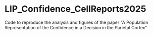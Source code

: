 # LIP_Confidence_CellReports2025
Code to reproduce the analysis and figures of the paper "A Population Representation of the Confidence in a Decision in the Parietal Cortex"
